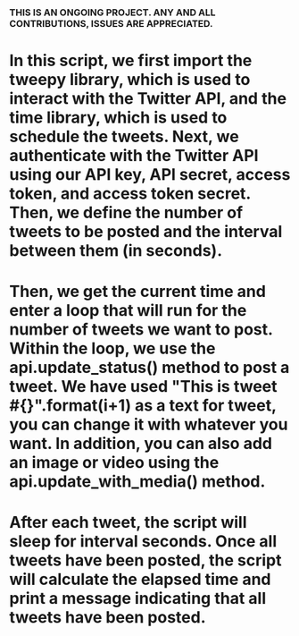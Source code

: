 ### THIS IS AN ONGOING PROJECT. ANY AND ALL CONTRIBUTIONS, ISSUES ARE APPRECIATED.

# In this script, we first import the tweepy library, which is used to interact with the Twitter API, and the time library, which is used to schedule the tweets. Next, we authenticate with the Twitter API using our API key, API secret, access token, and access token secret. Then, we define the number of tweets to be posted and the interval between them (in seconds).

# Then, we get the current time and enter a loop that will run for the number of tweets we want to post. Within the loop, we use the api.update_status() method to post a tweet. We have used "This is tweet #{}".format(i+1) as a text for tweet, you can change it with whatever you want. In addition, you can also add an image or video using the api.update_with_media() method.

# After each tweet, the script will sleep for interval seconds. Once all tweets have been posted, the script will calculate the elapsed time and print a message indicating that all tweets have been posted.

